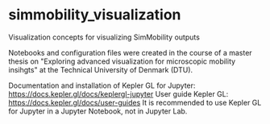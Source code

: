 # simmobility_visualization
Visualization concepts for visualizing SimMobility outputs

Notebooks and configuration files were created in the course of a master thesis on "Exploring advanced visualization for microscopic mobility insihgts" at the Technical University of Denmark (DTU).

Documentation and installation of Kepler GL for Jupyter: https://docs.kepler.gl/docs/keplergl-jupyter
User guide Kepler GL: https://docs.kepler.gl/docs/user-guides
It is recommended to use Kepler GL for Jupyter in a Jupyter Notebook, not in Jupyter Lab.
